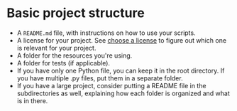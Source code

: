 # Basic project structure

* A `README.md` file, with instructions on how to use your scripts.
* A license for your project. See [choose a license](http://choosealicense.com/)
to figure out which one is relevant for your project.
* A folder for the resources you're using.
* A folder for tests (if applicable).
* If you have only one Python file, you can keep it in the root directory. If you
have multiple .py files, put them in a separate folder.
* If you have a large project, consider putting a README file in the subdirectories as well,
explaining how each folder is organized and what is in there.

